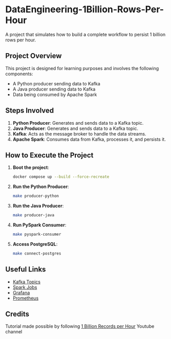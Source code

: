 # DataEngineering-1Billion-Rows-Per-Hour

A project that simulates how to build a complete workflow to persist 1 billion rows per hour.

## Project Overview

This project is designed for learning purposes and involves the following components:
- A Python producer sending data to Kafka
- A Java producer sending data to Kafka
- Data being consumed by Apache Spark

## Steps Involved

1. **Python Producer**: Generates and sends data to a Kafka topic.
2. **Java Producer**: Generates and sends data to a Kafka topic.
3. **Kafka**: Acts as the message broker to handle the data streams.
4. **Apache Spark**: Consumes data from Kafka, processes it, and persists it.

## How to Execute the Project

1. **Boot the project**:
   ```sh
   docker compose up --build --force-recreate
   ```

2. **Run the Python Producer**:
    ```sh
    make producer-python
    ```

3. **Run the Java Producer**:
    ```sh
    make producer-java
    ```

4. **Run PySpark Consumer**:
    ```sh
    make pyspark-consumer
    ```

5. **Access PostgreSQL**:
    ```sh
    make connect-postgres
    ```

## Useful Links

- [Kafka Topics](http://localhost:8080)
- [Spark Jobs](http://localhost:4040)
- [Grafana](http://localhost:3000)
- [Prometheus](https://localhost:9090)

## Credits

Tutorial made possible by following [1 Billion Records per Hour](https://www.youtube.com/watch?v=d6AFh31fO7Y&t=3s) Youtube channel